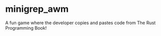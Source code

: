 # minigrep_awm
A fun game where the developer copies and pastes code from The Rust Programming Book!
